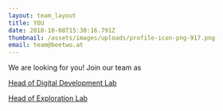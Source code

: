 ```yaml
---
layout: team_layout
title: YOU
date: 2018-10-08T15:30:16.791Z
thumbnail: /assets/images/uploads/profile-icon-png-917.png
email: team@beetwo.at
---
```

We are looking for you! Join our team as

[Head of Digital Development Lab ](https://drive.google.com/open?id=1oJaHbzGFimxIHUhFa413kdxUu5Ph_avZ)

[Head of Exploration Lab](https://drive.google.com/open?id=1H5dvGa9NC4rlATR0MoOrrDZr-QUj6cN2)


